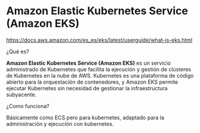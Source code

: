 # Amazon Elastic Kubernetes Service (Amazon EKS)

https://docs.aws.amazon.com/es_es/eks/latest/userguide/what-is-eks.html

¿Qué es?

**Amazon Elastic Kubernetes Service (Amazon EKS)** es un servicio administrado de Kubernetes que facilita la ejecución y gestión de clústeres de Kubernetes en la nube de AWS. Kubernetes es una plataforma de código abierto para la orquestación de contenedores, y Amazon EKS permite ejecutar Kubernetes sin necesidad de gestionar la infraestructura subyacente.

¿Como funciona?

Básicamente como ECS pero para kubernetes, adaptado para la administración y ejecución con kubernetes.